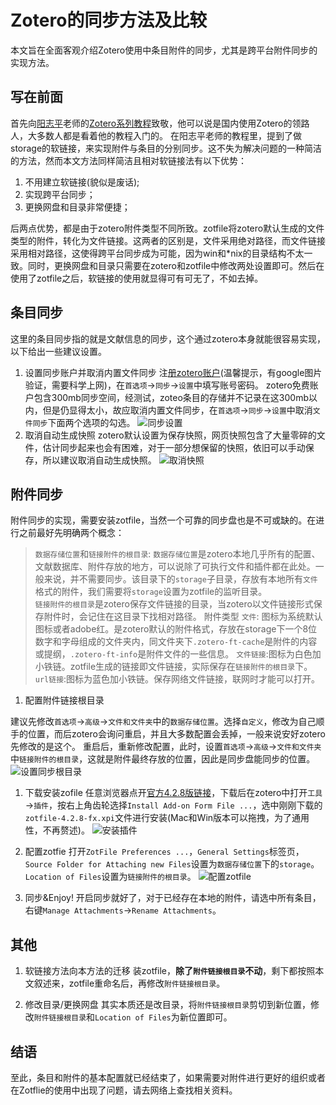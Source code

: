 # Zotero的同步方法及比较

本文旨在全面客观介绍Zotero使用中条目附件的同步，尤其是跨平台附件同步的实现方法。

## 写在前面

  首先向[阳志平](http://www.yangzhiping.com/)老师的[Zotero系列教程](http://www.yangzhiping.com/tech/zotero1.html)致敬，他可以说是国内使用Zotero的领路人，大多数人都是看着他的教程入门的。
  在阳志平老师的教程里，提到了做storage的软链接，来实现附件与条目的分别同步。这不失为解决问题的一种简洁的方法，然而本文方法同样简洁且相对软链接法有以下优势：

1. 不用建立软链接(貌似是废话);
1. 实现跨平台同步；
1. 更换网盘和目录非常便捷；

  后两点优势，都是由于zotero附件类型不同所致。zotfile将zotero默认生成的文件类型的附件，转化为文件链接。这两者的区别是，文件采用绝对路径，而文件链接采用相对路径，这使得跨平台同步成为可能，因为win和*nix的目录结构不太一致。同时，更换网盘和目录只需要在zotero和zotfile中修改两处设置即可。然后在使用了zotfile之后，软链接的使用就显得可有可无了，不如去掉。

## 条目同步

  这里的条目同步指的就是文献信息的同步，这个通过zotero本身就能很容易实现，以下给出一些建议设置。

1. 设置同步账户并取消内置文件同步
  注[册zotero账户](https://www.zotero.org/user/register/)(温馨提示，有google图片验证，需要科学上网)，在`首选项`→`同步`→`设置`中填写账号密码。
  zotero免费账户包含300mb同步空间，经测试，zoteo条目的存储并不记录在这300mb以内，但是仍显得太小，故应取消内置文件同步，在`首选项`→`同步`→`设置`中取消`文件同步`下面两个选项的勾选。
  ![同步设置](figs/cancel_sync_attachments.png)
1. 取消自动生成快照
  zotero默认设置为保存快照，网页快照包含了大量零碎的文件，估计同步起来也会有困难，对于一部分想保留的快照，依旧可以手动保存，所以建议取消自动生成快照。
  ![取消快照](figs/cancel_auto_snapshot.png)

## 附件同步

  附件同步的实现，需要安装zotfile，当然一个可靠的同步盘也是不可或缺的。在进行之前最好先明确两个概念：

> `数据存储位置`和`链接附件的根目录`:
> `数据存储位置`是zotero本地几乎所有的配置、文献数据库、附件存放的地方，可以说除了可执行文件和插件都在此处。一般来说，并不需要同步。该目录下的`storage`子目录，存放有本地所有`文件`格式的附件，我们需要将`storage`设置为zotfile的监听目录。  
> `链接附件的根目录`是zotero保存文件链接的目录，当zotero以文件链接形式保存附件时，会记住在这目录下找相对路径。
> 附件类型
> `文件`: 图标为系统默认图标或者adobe红。是zotero默认的附件格式，存放在storage下一个8位数字和字母组成的文件夹内，同文件夹下`.zotero-ft-cache`是附件的内容或提纲，`.zotero-ft-info`是附件文件的一些信息。
> `文件链接`:图标为白色加小铁链。zotfile生成的链接即文件链接，实际保存在`链接附件的根目录`下。
> `url链接`:图标为蓝色加小铁链。保存网络文件链接，联网时才能可以打开。

1. 配置附件链接根目录

  建议先修改`首选项`→`高级`→`文件和文件夹`中的`数据存储位置`。选择`自定义`，修改为自己顺手的位置，而后zotero会询问重启，并且大多数配置会丢掉，一般来说安好zotero先修改的是这个。
  重启后，重新修改配置，此时，设置`首选项`→`高级`→`文件和文件夹`中`链接附件的根目录`，这就是附件最终存放的位置，因此是同步盘能同步的位置。
  ![设置同步根目录](figs/sync_root_folder.png)

1. 下载安装zofile
  任意浏览器点开[官方4.2.8版链接](https://addons.cdn.mozilla.net/user-media/addons/284723/zotfile-4.2.8-fx.xpi)，下载后在zotero中打开`工具`→`插件`，按右上角齿轮选择`Install Add-on Form File ...`，选中刚刚下载的`zotfile-4.2.8-fx.xpi`文件进行安装(Mac和Win版本可以拖拽，为了通用性，不再赘述)。
  ![安装插件](figs/install_plugin.png)

1. 配置zotfie
  打开`ZotFile Preferences ...`，`General Settings`标签页，`Source Folder for Attaching new Files`设置为`数据存储位置`下的`storage`。`Location of Files`设置为`链接附件的根目录`。
  ![配置zotfile](figs/zotfile_settings.png)

1. 同步\&Enjoy!
  开启同步就好了，对于已经存在本地的附件，请选中所有条目，右键`Manage Attachments`→`Rename Attachments`。

## 其他

1. 软链接方法向本方法的迁移
  装zotfile，**除了`附件链接根目录`不动**，剩下都按照本文叙述来，zotfile重命名后，再修改`附件链接根目录`。

1. 修改目录/更换网盘
  其实本质还是改目录，将`附件链接根目录`剪切到新位置，修改`附件链接根目录`和`Location of Files`为新位置即可。

## 结语

  至此，条目和附件的基本配置就已经结束了，如果需要对附件进行更好的组织或者在Zotflie的使用中出现了问题，请去网络上查找相关资料。
